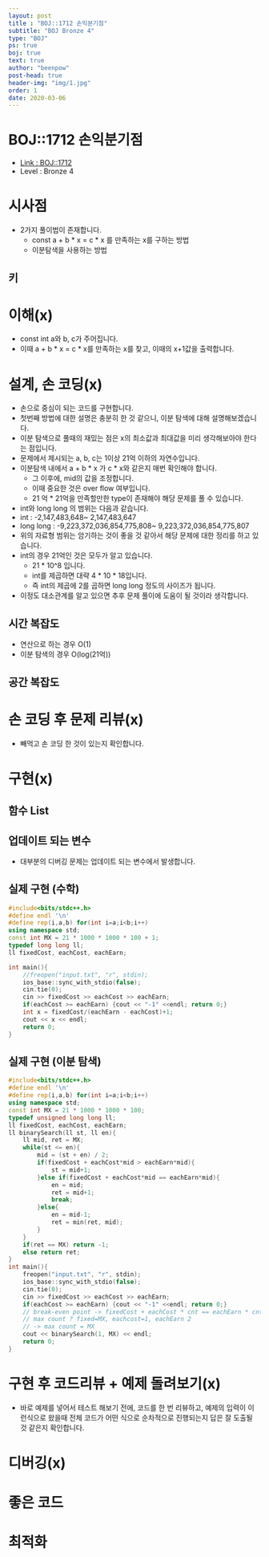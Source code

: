 ```yaml
---
layout: post
title : "BOJ::1712 손익분기점"
subtitle: "BOJ Bronze 4"
type: "BOJ"
ps: true
boj: true
text: true
author: "beenpow"
post-head: true
header-img: "img/1.jpg"
order: 1
date: 2020-03-06
---
```



# BOJ::1712 손익분기점
- [Link : BOJ::1712](https://www.acmicpc.net/problem/1712)
- Level : Bronze 4

# 시사점
- 2가지 풀이법이 존재합니다.
  - const a + b * x = c * x 를 만족하는 x를 구하는 방법
  - 이분탐색을 사용하는 방법

## 키

# 이해(x)
- const int a와 b, c가 주어집니다.
- 이때 a + b * x = c * x를 만족하는 x를 찾고, 이때의 x+1값을 출력합니다.

# 설계, 손 코딩(x)
- 손으로 중심이 되는 코드를 구현합니다.
- 첫번째 방법에 대한 설명은 충분히 한 것 같으니, 이분 탐색에 대해 설명해보겠습니다.
- 이분 탐색으로 풀때의 재밌는 점은 x의 최소값과 최대값을 미리 생각해보아야 한다는 점입니다.
- 문제에서 제시되는 a, b, c는 1이상 21억 이하의 자연수입니다.
- 이분탐색 내에서 a + b * x 가 c * x와 같은지 매번 확인해야 합니다.
  - 그 이후에, mid의 값을 조정합니다.
  - 이때 중요한 것은 over flow 여부입니다.
  - 21 억 * 21억을 만족할만한 type이 존재해야 해당 문제를 풀 수 있습니다.
- int와 long long 의 범위는 다음과 같습니다.
- int       : -2,147,483,648~ 2,147,483,647
- long long : -9,223,372,036,854,775,808~ 9,223,372,036,854,775,807 
- 위의 자료형 범위는 암기하는 것이 좋을 것 같아서 해당 문제에 대한 정리를 하고 있습니다.
- int의 경우 21억인 것은 모두가 알고 있습니다.
  - 21 * 10^8 입니다.
  - int를 제곱하면 대략 4 * 10 * 18입니다.
  - 즉 int의 제곱에 2를 곱하면 long long 정도의 사이즈가 됩니다.
- 이정도 대소관계를 알고 있으면 추후 문제 풀이에 도움이 될 것이라 생각합니다.


## 시간 복잡도
- 연산으로 하는 경우 O(1)
- 이분 탐색의 경우 O(log(21억))

## 공간 복잡도

# 손 코딩 후 문제 리뷰(x)
- 빼먹고 손 코딩 한 것이 있는지 확인합니다.

# 구현(x)

## 함수 List 

## 업데이트 되는 변수
- 대부분의 디버깅 문제는 업데이트 되는 변수에서 발생합니다.

## 실제 구현 (수학)

```cpp
#include<bits/stdc++.h>
#define endl '\n'
#define rep(i,a,b) for(int i=a;i<b;i++)
using namespace std;
const int MX = 21 * 1000 * 1000 * 100 + 1;
typedef long long ll;
ll fixedCost, eachCost, eachEarn;

int main(){
    //freopen("input.txt", "r", stdin);
    ios_base::sync_with_stdio(false);
    cin.tie(0);
    cin >> fixedCost >> eachCost >> eachEarn;
    if(eachCost >= eachEarn) {cout << "-1" <<endl; return 0;}
    int x = fixedCost/(eachEarn - eachCost)+1;
    cout << x << endl;
    return 0;
}
```

## 실제 구현 (이분 탐색)

```cpp
#include<bits/stdc++.h>
#define endl '\n'
#define rep(i,a,b) for(int i=a;i<b;i++)
using namespace std;
const int MX = 21 * 1000 * 1000 * 100;
typedef unsigned long long ll;
ll fixedCost, eachCost, eachEarn;
ll binarySearch(ll st, ll en){
    ll mid, ret = MX;
    while(st <= en){
        mid = (st + en) / 2;
        if(fixedCost + eachCost*mid > eachEarn*mid){
            st = mid+1;
        }else if(fixedCost + eachCost*mid == eachEarn*mid){
            en = mid;
            ret = mid+1;
            break;
        }else{
            en = mid-1;
            ret = min(ret, mid);
        }
    }
    if(ret == MX) return -1;
    else return ret;
}
int main(){
    freopen("input.txt", "r", stdin);
    ios_base::sync_with_stdio(false);
    cin.tie(0);
    cin >> fixedCost >> eachCost >> eachEarn;
    if(eachCost >= eachEarn) {cout << "-1" <<endl; return 0;}
    // break-even point -> fixedCost + eachCost * cnt == eachEarn * cnt
    // max count ? fixed=MX, eachcost=1, eachEarn 2
    // -> max count = MX
    cout << binarySearch(1, MX) << endl;
    return 0;
}
```

# 구현 후 코드리뷰 + 예제 돌려보기(x)
- 바로 예제를 넣어서 테스트 해보기 전에, 코드를 한 번 리뷰하고, 예제의 입력이 이런식으로 왔을때
  전체 코드가 어떤 식으로 순차적으로 진행되는지 답은 잘 도출될 것 같은지 확인합니다.

# 디버깅(x)

# 좋은 코드

# 최적화
